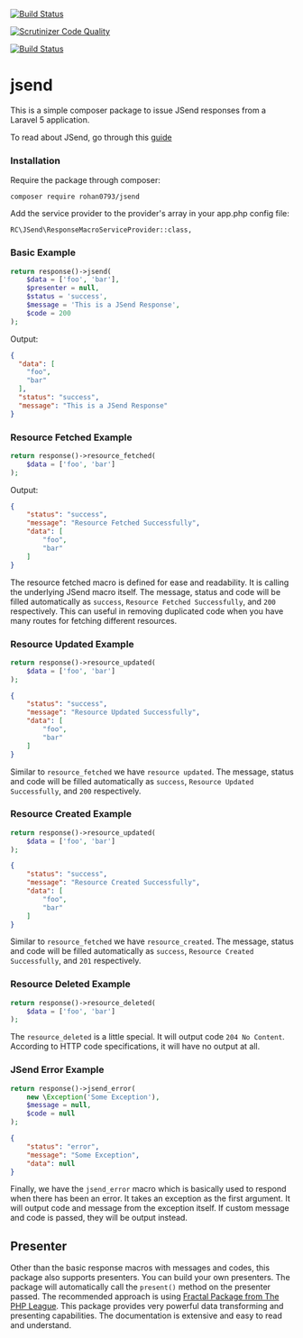 [![Build Status](https://travis-ci.org/rohan0793/jsend.svg?branch=master)](https://travis-ci.org/rohan0793/jsend)

[![Scrutinizer Code Quality](https://scrutinizer-ci.com/g/rohan0793/jsend/badges/quality-score.png?b=master)](https://scrutinizer-ci.com/g/rohan0793/jsend/?branch=master)

[![Build Status](https://scrutinizer-ci.com/g/rohan0793/jsend/badges/build.png?b=master)](https://scrutinizer-ci.com/g/rohan0793/jsend/build-status/master)

# jsend

This is a simple composer package to issue JSend responses from a Laravel 5 application.

To read about JSend, go through this [guide](https://labs.omniti.com/labs/jsend)

### Installation

Require the package through composer:

`composer require rohan0793/jsend`

Add the service provider to the provider's array in your app.php config file:

`RC\JSend\ResponseMacroServiceProvider::class,`

### Basic Example

```php
return response()->jsend(
    $data = ['foo', 'bar'],
    $presenter = null,
    $status = 'success',
    $message = 'This is a JSend Response',
    $code = 200
);
```

Output:

```json
{
  "data": [
    "foo",
    "bar"
  ],
  "status": "success",
  "message": "This is a JSend Response"
}
```



### Resource Fetched Example

```php
return response()->resource_fetched(
    $data = ['foo', 'bar']
);
```

Output:

```json
{
    "status": "success",
    "message": "Resource Fetched Successfully",
    "data": [
        "foo",
        "bar"
    ]
}
```

The resource fetched macro is defined for ease and readability. It is calling the underlying JSend macro itself. The message, status and code will be filled automatically as `success`, `Resource Fetched Successfully`, and `200` respectively. This can useful in removing duplicated code when you have many routes for fetching different resources.



### Resource Updated Example

```php
return response()->resource_updated(
	$data = ['foo', 'bar']
);
```



```json
{
    "status": "success",
    "message": "Resource Updated Successfully",
    "data": [
        "foo",
        "bar"
    ]
}
```



Similar to `resource_fetched` we have `resource updated`. The message, status and code will be filled automatically as `success`, `Resource Updated Successfully`, and `200` respectively.



### Resource Created Example

```php
return response()->resource_updated(
	$data = ['foo', 'bar']
);
```



```json
{
    "status": "success",
    "message": "Resource Created Successfully",
    "data": [
        "foo",
        "bar"
    ]
}
```



Similar to `resource_fetched` we have `resource_created`. The message, status and code will be filled automatically as `success`, `Resource Created Successfully`, and `201` respectively.



### Resource Deleted Example

```php
return response()->resource_deleted(
	$data = ['foo', 'bar']
);
```



The `resource_deleted` is a little special. It will output code `204 No Content`. According to HTTP code specifications, it will have no output at all.





### JSend Error Example

```php
return response()->jsend_error(
    new \Exception('Some Exception'),
    $message = null,
    $code = null
);
```



```json
{
    "status": "error",
    "message": "Some Exception",
    "data": null
}
```



Finally, we have the `jsend_error` macro which is basically used to respond when there has been an error. It takes an exception as the first argument. It will output code and message from the exception itself. If  custom message and code is passed, they will be output instead.





## Presenter

Other than the basic response macros with messages and codes, this package also supports presenters. You can build your own presenters. The package will automatically call the `present()` method on the presenter passed. The recommended approach is using [Fractal Package from The PHP League](https://fractal.thephpleague.com/). This package provides very powerful data transforming and presenting capabilities. The documentation is extensive and easy to read and understand.
